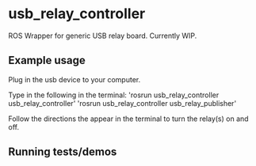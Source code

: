 # usb_relay_controller

ROS Wrapper for generic USB relay board. Currently WIP.

## Example usage
Plug in the usb device to your computer.

Type in the following in the terminal:
'rosrun usb_relay_controller usb_relay_controller'
'rosrun usb_relay_controller usb_relay_publisher'

Follow the directions the appear in the terminal to turn the relay(s) on and off.

## Running tests/demos
    
